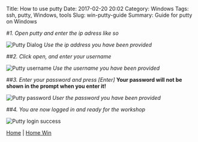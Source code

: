 Title: How to use putty
Date: 2017-02-20 20:02
Category: Windows
Tags: ssh, putty, Windows, tools
Slug: win-putty-guide
Summary: Guide for putty on Windows

#*1. Open putty and enter the ip adress like so*

![Putty Dialog](/images/win/putty-dialog.png)
*Use the ip address you have been provided*


##*2. Click open, and enter your username*

![Putty username](/images/win/putty-login.png)
*Use the username you have been provided*

##*3. Enter your password and press [Enter]*
**Your password will not be shown in the prompt when you enter it!**

![Putty password](/images/win/putty-password.png)
*User the password you have been provided*

##*4. You are now logged in and ready for the workshop*

![Putty login success](/images/win/putty-login-success.png)


[Home]({filename}/index.md) |
[Home Win]({filename}/win/index.md)

